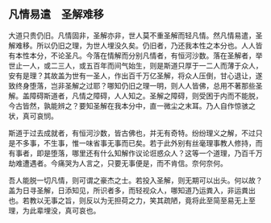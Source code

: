 ## 凡情易遣　圣解难移

大道只贵仍旧。凡情固非，圣解亦非，世人莫不重圣解而轻凡情。然凡情易遣，圣解难移。所以仍旧之理，为世人埋没久矣。仍旧者，乃还我本性之本分也。人人皆有本性本分，不论圣凡。今落在情解而分别凡情者，有恒河沙数。落在圣解者，举世止一人，或二三人，或五百年而间气始生，则是斯道只厚于一二人而薄于众人，安有是理？其故盖为世有一圣人，作出百千万亿圣解，将众人压倒，甘心退让，遂致终身堕落，岂非圣解之过耶？哪知仍旧之理一明，则人人皆佛，总用不著那些圣解。盖障碍斯道者，凡情之障碍，人人知之。圣解之障碍，则受困于内而不能脱，今古皆然，孰能辨之？要知圣解在我本分中，直一微尘之末耳。乃人自作惊骇之状，真可哀悯。

斯道于过去成就者，有恒河沙数，皆古佛也，并无有奇特。纷纷理义之解，不过只是不多事，不生事，惟一味省事无事而已矣。若于此外别有丝毫理事教人修持，而有事者，即是堕落，哪里还有什么知解作议论诳惑众人？这等一个道理，乃百千万劫难遭遇者。今痛哭为人言之，只要无事便是，而不肯信。奈何奈何。

吾人能脱一切凡情，则可谓之豪杰之士。若投入圣解，则无期可以出头。何以故？盖为日寻圣解，日添知见，所识者多，而轻视众人，哪知道乃运粪入，非运粪出也。若教以无事之旨，则反以为无担荷之力，笑其疏陋，竟将此至简至易无上至理，为此辈埋没，真可哀也。

